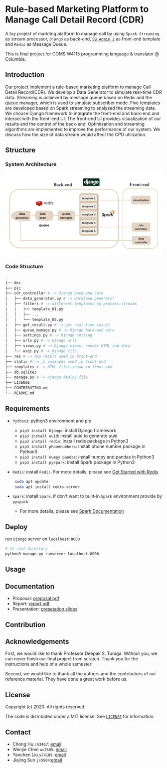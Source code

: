 # Rule-based Marketing Platform to Manage Call Detail Record (CDR)

A toy project of markting platform to manage call by using `Spark Streaming` as stream processor, `Django` as back-end, [`SB Admin 2`](https://startbootstrap.com/themes/sb-admin-2/) as front-end template and `Redis` as Message Queue.

This is final project for COMS W4115 programming language & translator @ Columbia.

## Introduction

Our project implement a rule-based marketing platform to manage Call Detail Record(CDR). We develop a Data Generator to simulate real-time CDR data. Streaming is achieved by message queue based on Redis and the queue manager, which is used to simulate subscriber mode. Five templates are developed based on Spark streaming  to analyzed the streaming data. We choose Django framework to integrate the front-end and back-end and interact with the front-end UI. The front-end UI provides visualization of our results and the control of the back-end. Optimization and streaming algorithms are implemented to improve the performance of our system. We discuss how the size of data stream would affect the CPU utilization.

## Structure

### System Architecture

![System Architecture](pic/SystemArchitecture.png)

### Code Structure

```bash
.
├── doc
├── pic
├── cdr_controller # -> Django back-end core
│   ├── data_generator.py # -> workload generator
│   ├── filters # -> different templates to process streams
│   │   ├── template_01.py
│   │   ├── ...
│   │   └── template_05.py
│   ├── get_result.py # -> get real-time result
│   ├── queue_manage.py # -> Django back-end core
│   ├── settings.py # -> Django setting
│   ├── urls.py # -> Django urls
│   ├── views.py # -> Django views: render HTML and data
│   └── wsgi.py # -> Django file
├── res # -> tmp result used in front-end
├── static # -> js packages used in front-end
├── templates # -> HTML files shown in front-end
├── db.sqlite3
├── manage.py # -> Django deploy file
├── LICENSE
├── CONTRIBUTING.md
└── README.md
```

## Requirements

- `Python3`: python3 environment and pip
  - `pip3 install Django`: install Django framework
  - `pip3 install uuid`: install uuid to generate uuid
  - `pip3 install redis`: install redis package in Python3
  - `pip3 install phonenumbers`: install phone number package in Python3
  - `pip3 install numpy pandas`: install numpy and pandas in Python3
  - `pip3 install pyspark`: install Spark package in Python3
- `Redis`: install `Redis`. For more details, please see [Get Started with Redis](https://redislabs.com/get-started-with-redis/)
  
   ``` bash
    sudo apt update
    sudo apt install redis-server
   ```

- `Spark`: install `Spark`, if don't want to built-in `Spark` environment provide by `pyspark`
  - For more details, please see [Spark Documentation](https://spark.apache.org/docs/latest/index.html)

## Deploy

run `Django` server on `localhost:8000`

```bash
# at root directory
python3 manage.py runserver localhost:8000
```

## Usage


## Documentation

* Proposal: [proposal pdf](doc/large_scale_streaming_proj_proposal.pdf)
* Report: [report pdf](doc/large_scale_stream_processing_final_report.pdf)
* Presentation: [presetation slides](doc/large_scale_streaming_proj_final_presentation.pdf)

## Contribution



## Acknowledgements

First, we would like to thank Professor Deepak S. Turaga. Without you, we can never finish our final project from scratch. Thank you for the instructions and help of a whole semester! 

Second, we would like to thank all the authors and the contributors of our reference material. They have done a great work before us.

## License

Copyright (c) 2020. All rights reserved.

The code is distributed under a MIT license. See [`LICENSE`](LICENSE) for information.


## Contact

- Chong Hu `ch3467`: [email](mailto:ch3467@columbia.edu)
- Wenjie Chen `wc2685`: [email](mailto:wc2685@columbia.edu)
- Yanchen Liu `yl4189`: [email](mailto:yl4189@columbia.edu)
- Jiajing Sun `js5504`:[email](mailto:js5504@columbia.edu)